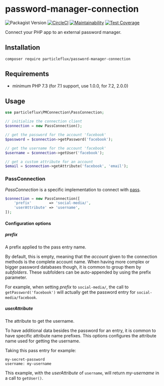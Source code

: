 # password-manager-connection

![Packagist Version](https://img.shields.io/packagist/v/particleflux/password-manager-connection.svg)
[![CircleCI](https://circleci.com/gh/particleflux/password-manager-connection.svg?style=shield)](https://circleci.com/gh/particleflux/password-manager-connection)
[![Maintainability](https://api.codeclimate.com/v1/badges/c19ca8749037db10f8bf/maintainability)](https://codeclimate.com/github/particleflux/password-manager-connection/maintainability)
[![Test Coverage](https://api.codeclimate.com/v1/badges/c19ca8749037db10f8bf/test_coverage)](https://codeclimate.com/github/particleflux/password-manager-connection/test_coverage)

Connect your PHP app to an external password manager.

## Installation

```
composer require particleflux/password-manager-connection
```

## Requirements

* minimum PHP 7.3 (for 7.1 support, use 1.0.0, for 7.2, 2.0.0)

## Usage

```php
use particleflux\PMConnection\PassConnection;

// initialize the connection client
$connection = new PassConnection();

// get the password for the account 'facebook'
$password = $connection->getPassword('facebook');

// get the username for the account 'facebook'
$username = $connection->getUser('facebook');

// get a custom attribute for an account
$email = $connection->getAttribute('facebook', 'email');
```


### PassConnection

_PassConnection_ is a specific implementation to connect with [pass].

```php
$connection = new PassConnection([
    'prefix'        => 'social-media/',
    'userAttribute' => 'username',
]);
```

#### Configuration options

##### prefix 

A prefix applied to the pass entry name.

By default, this is empty, meaning that the _account_ given to the connection
methods is the complete account name. When having more complex or bigger
password databases though, it is common to group them by _subfolders_. These
subfolders can be auto-appended by using the prefix parameter.

For example, when setting _prefix_ to `social-media/`, the call to
`getPassword('facebook')` will actually get the password entry for
`social-media/facebook`.

##### userAttribute

The attribute to get the username.

To have additional data besides the password for an entry, it is common to have
specific attribute name prefixes. This options configures the attribute name
used for getting the username.

Taking this pass entry for example:

```
my-secret-password
username: my-username
```

This example, with the _userAttribute_ of `username`, will return _my-username_
in a call to `getUser()`.


[pass]: https://www.passwordstore.org/
